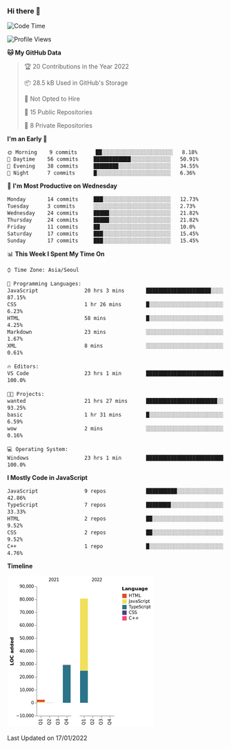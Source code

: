 ### Hi there 👋

<!--START_SECTION:waka-->
![Code Time](http://img.shields.io/badge/Code%20Time-1%2C129%20hrs%2021%20mins-blue)

![Profile Views](http://img.shields.io/badge/Profile%20Views-11-blue)

**🐱 My GitHub Data** 

> 🏆 20 Contributions in the Year 2022
 > 
> 📦 28.5 kB Used in GitHub's Storage 
 > 
> 🚫 Not Opted to Hire
 > 
> 📜 15 Public Repositories 
 > 
> 🔑 8 Private Repositories  
 > 
**I'm an Early 🐤** 

```text
🌞 Morning    9 commits      ██░░░░░░░░░░░░░░░░░░░░░░░   8.18% 
🌆 Daytime    56 commits     ████████████░░░░░░░░░░░░░   50.91% 
🌃 Evening    38 commits     ████████░░░░░░░░░░░░░░░░░   34.55% 
🌙 Night      7 commits      █░░░░░░░░░░░░░░░░░░░░░░░░   6.36%

```
📅 **I'm Most Productive on Wednesday** 

```text
Monday       14 commits     ███░░░░░░░░░░░░░░░░░░░░░░   12.73% 
Tuesday      3 commits      ░░░░░░░░░░░░░░░░░░░░░░░░░   2.73% 
Wednesday    24 commits     █████░░░░░░░░░░░░░░░░░░░░   21.82% 
Thursday     24 commits     █████░░░░░░░░░░░░░░░░░░░░   21.82% 
Friday       11 commits     ██░░░░░░░░░░░░░░░░░░░░░░░   10.0% 
Saturday     17 commits     ███░░░░░░░░░░░░░░░░░░░░░░   15.45% 
Sunday       17 commits     ███░░░░░░░░░░░░░░░░░░░░░░   15.45%

```


📊 **This Week I Spent My Time On** 

```text
⌚︎ Time Zone: Asia/Seoul

💬 Programming Languages: 
JavaScript               20 hrs 3 mins       █████████████████████░░░░   87.15% 
CSS                      1 hr 26 mins        █░░░░░░░░░░░░░░░░░░░░░░░░   6.23% 
HTML                     58 mins             █░░░░░░░░░░░░░░░░░░░░░░░░   4.25% 
Markdown                 23 mins             ░░░░░░░░░░░░░░░░░░░░░░░░░   1.67% 
XML                      8 mins              ░░░░░░░░░░░░░░░░░░░░░░░░░   0.61%

🔥 Editors: 
VS Code                  23 hrs 1 min        █████████████████████████   100.0%

🐱‍💻 Projects: 
wanted                   21 hrs 27 mins      ███████████████████████░░   93.25% 
basic                    1 hr 31 mins        █░░░░░░░░░░░░░░░░░░░░░░░░   6.59% 
wow                      2 mins              ░░░░░░░░░░░░░░░░░░░░░░░░░   0.16%

💻 Operating System: 
Windows                  23 hrs 1 min        █████████████████████████   100.0%

```

**I Mostly Code in JavaScript** 

```text
JavaScript               9 repos             ██████████░░░░░░░░░░░░░░░   42.86% 
TypeScript               7 repos             ████████░░░░░░░░░░░░░░░░░   33.33% 
HTML                     2 repos             ██░░░░░░░░░░░░░░░░░░░░░░░   9.52% 
CSS                      2 repos             ██░░░░░░░░░░░░░░░░░░░░░░░   9.52% 
C++                      1 repo              █░░░░░░░░░░░░░░░░░░░░░░░░   4.76%

```


**Timeline**

![Chart not found](https://raw.githubusercontent.com/ZzicC12/ZzicC12/main/charts/bar_graph.png) 


 Last Updated on 17/01/2022
<!--END_SECTION:waka-->
